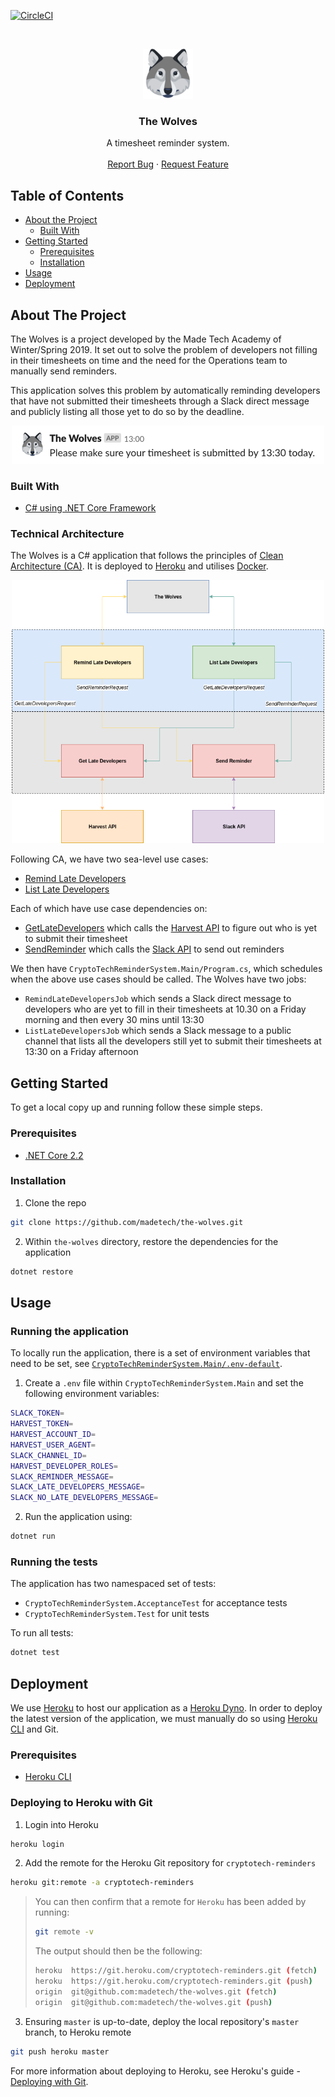 [![CircleCI](https://circleci.com/gh/madetech/the-wolves.svg?style=svg)](https://circleci.com/gh/madetech/the-wolves)

<br />
<p align="center">
  <a href="https://github.com/madetech/the-wolves">
    <img src="images/the-wolves-icon.png" alt="Logo" width="80" height="80">
  </a>

  <h3 align="center">The Wolves</h3>

  <p align="center">
    A timesheet reminder system.
    <br />
    <br />
    <a href="https://github.com/madetech/the-wolves/issues">Report Bug</a>
    ·
    <a href="https://github.com/madetech/the-wolves/issues">Request Feature</a>
  </p>
</p>

## Table of Contents

- [About the Project](#about-the-project)
  - [Built With](#built-with)
- [Getting Started](#getting-started)
  - [Prerequisites](#prerequisites)
  - [Installation](#installation)
- [Usage](#usage)
- [Deployment](#deployment)

## About The Project

The Wolves is a project developed by the Made Tech Academy of Winter/Spring 2019. It set out to solve the problem of developers not filling in their timesheets on time and the need for the Operations team to manually send reminders.

This application solves this problem by automatically reminding developers that have not submitted their timesheets through a Slack direct message and publicly listing all those yet to do so by the deadline.

<p align="center">
  <img src="images/the-wolves-reminder.png" alt="Logo" width="500">
</p>

### Built With

- [C# using .NET Core Framework](https://docs.microsoft.com/en-us/dotnet/core/)

### Technical Architecture

The Wolves is a C# application that follows the principles of [Clean Architecture (CA)](https://blog.cleancoder.com/uncle-bob/2012/08/13/the-clean-architecture.html). It is deployed to [Heroku](https://www.heroku.com/) and utilises [Docker](https://www.docker.com/).

<p align="center">
  <img src="images/technical-architecture.png" alt="Logo" width="500">
</p>

Following CA, we have two sea-level use cases:

- [Remind Late Developers](CryptoTechReminderSystem/UseCase/RemindLateDevelopers.cs)
- [List Late Developers](CryptoTechReminderSystem/UseCase/ListLateDevelopers.cs)

Each of which have use case dependencies on:

- [GetLateDevelopers](CryptoTechReminderSystem/UseCase/GetLateDevelopers.cs) which calls the [Harvest API](https://help.getharvest.com/api-v2/) to figure out who is yet to submit their timesheet
- [SendReminder](CryptoTechReminderSystem/UseCase/SendReminder.cs) which calls the [Slack API](https://api.slack.com/) to send out reminders

We then have `CryptoTechReminderSystem.Main/Program.cs`, which schedules when the
above use cases should be called. The Wolves have two jobs:

- `RemindLateDevelopersJob` which sends a Slack direct message to developers who are
  yet to fill in their timesheets at 10.30 on a Friday morning and then every 30 mins
  until 13:30
- `ListLateDevelopersJob` which sends a Slack message to a public channel that
  lists all the developers still yet to submit their timesheets at 13:30 on a Friday
  afternoon

## Getting Started

To get a local copy up and running follow these simple steps.

### Prerequisites

- [.NET Core 2.2 ](https://dotnet.microsoft.com/download/dotnet-core/2.2)

### Installation

1. Clone the repo

```sh
git clone https://github.com/madetech/the-wolves.git
```

2. Within `the-wolves` directory, restore the dependencies for the application

```sh
dotnet restore
```

## Usage

### Running the application

To locally run the application, there is a set of environment variables that need to be set, see [`CryptoTechReminderSystem.Main/.env-default`](CryptoTechReminderSystem.Main/.env-default).

1. Create a `.env` file within `CryptoTechReminderSystem.Main` and set the following environment variables:

```sh
SLACK_TOKEN=
HARVEST_TOKEN=
HARVEST_ACCOUNT_ID=
HARVEST_USER_AGENT=
SLACK_CHANNEL_ID=
HARVEST_DEVELOPER_ROLES=
SLACK_REMINDER_MESSAGE=
SLACK_LATE_DEVELOPERS_MESSAGE=
SLACK_NO_LATE_DEVELOPERS_MESSAGE=
```

2. Run the application using:

```sh
dotnet run
```

### Running the tests

The application has two namespaced set of tests:

- `CryptoTechReminderSystem.AcceptanceTest` for acceptance tests
- `CryptoTechReminderSystem.Test` for unit tests

To run all tests:

```sh
dotnet test
```

## Deployment

We use [Heroku](https://www.heroku.com) to host our application as a [Heroku Dyno](https://www.heroku.com/dynos). In order to deploy the latest version of the application, we must manually do so using [Heroku CLI](https://devcenter.heroku.com/articles/heroku-cli) and Git.

### Prerequisites

- [Heroku CLI](https://devcenter.heroku.com/articles/heroku-cli)

### Deploying to Heroku with Git

1. Login into Heroku

```sh
heroku login
```

2. Add the remote for the Heroku Git repository for `cryptotech-reminders`

```sh
heroku git:remote -a cryptotech-reminders
```

> You can then confirm that a remote for `Heroku` has been added by running:
> ```sh
> git remote -v
> ```
> The output should then be the following:
> ```sh
> heroku  https://git.heroku.com/cryptotech-reminders.git (fetch)
> heroku  https://git.heroku.com/cryptotech-reminders.git (push)
> origin  git@github.com:madetech/the-wolves.git (fetch)
> origin  git@github.com:madetech/the-wolves.git (push)
> ```

3. Ensuring `master` is up-to-date, deploy the local repository's `master` branch, to Heroku remote

```sh
git push heroku master
```

For more information about deploying to Heroku, see Heroku's guide - [Deploying with Git](https://devcenter.heroku.com/articles/git).
